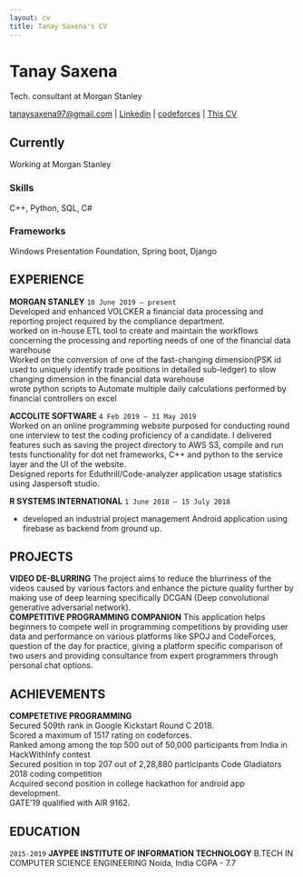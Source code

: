 ```yaml
---
layout: cv
title: Tanay Saxena's CV
---
```

# Tanay Saxena
Tech. consultant at Morgan Stanley

<div id="webaddress">
<a href="tanaysaxena97@gmail.com">tanaysaxena97@gmail.com</a>
| <a href="www.linkedin.com/in/tanay-saxena-2504">Linkedin</a>
| <a href="http://codeforces.com/profile/tysamurai">codeforces</a>
| <a href="https://tysamurai97.github.io/markdown-cv/">This CV</a>
</div>


## Currently
Working at Morgan Stanley 

### Skills
C++, Python, SQL, C#

### Frameworks
Windows Presentation Foundation, Spring boot, Django

## EXPERIENCE

__MORGAN STANLEY__
`10 June 2019 – present`
<br> Developed and enhanced VOLCKER a financial data processing and reporting
project required by the compliance department.
<br> worked on in-house ETL tool to create and maintain the workflows concerning
the processing and reporting needs of one of the financial data warehouse
<br> Worked on the conversion of one of the fast-changing dimension(PSK id used
to uniquely identify trade positions in detailed sub-ledger) to slow changing
dimension in the financial data warehouse
<br> wrote python scripts to Automate multiple daily calculations performed by
financial controllers on excel

__ACCOLITE SOFTWARE__
`4 Feb 2019 – 31 May 2019`
<br> Worked on an online programming website purposed for conducting round one
interview to test the coding proficiency of a candidate. I delivered features such
as saving the project directory to AWS S3, compile and run tests functionality
for dot net frameworks, C++ and python to the service layer and the UI of the
website.
<br> Designed reports for Eduthrill/Code-analyzer application usage statistics using
Jaspersoft studio.

__R SYSTEMS INTERNATIONAL__
`1 June 2018 – 15 July 2018`
- developed an industrial project management Android application using firebase
as backend from ground up.

## PROJECTS
__VIDEO DE-BLURRING__
The project aims to reduce the blurriness of the videos caused by
various factors and enhance the picture quality further by making use of
deep learning specifically DCGAN (Deep convolutional generative
adversarial network).<br>
__COMPETITIVE PROGRAMMING COMPANION__
This application helps beginners to compete well in programming
competitions by providing user data and performance on various
platforms like SPOJ and CodeForces, question of the day for practice,
giving a platform specific comparison of two users and providing
consultance from expert programmers through personal chat options.

## ACHIEVEMENTS
__COMPETETIVE PROGRAMMING__
<br> Secured 509th rank in Google
Kickstart Round C 2018.
<br> Scored a maximum of 1517
rating on codeforces.
<br> Ranked among among the
top 500 out of 50,000
participants from India
in HackWithInfy contest
<br> Secured position in top 207
out of 2,28,880 participants
Code Gladiators 2018 coding
competition
<br> Acquired second position in
college hackathon for
android app development.
<br> GATE’19 qualified with
AIR 9162.

## EDUCATION
`2015-2019`
__JAYPEE INSTITUTE OF INFORMATION TECHNOLOGY__
B.TECH IN COMPUTER SCIENCE
ENGINEERING
Noida, India
CGPA - 7.7

<!-- ### Footer

Last updated: May 2013 -->
